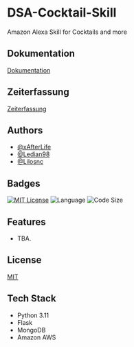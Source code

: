 # DSA-Cocktail-Skill

Amazon Alexa Skill for Cocktails and more

## Dokumentation

[Dokumentation](/blob/main/Dokumentation_Entwicklung_Digitaler_Sprachassistenten.pdf)

## Zeiterfassung

[Zeiterfassung](/blob/main/Zeiterfassung.pdf)

## Authors

- [@xAfterLife](https://www.github.com/xAfterLife)
- [@Ledian98](https://www.github.com/Ledian98)
- [@Lilosnc](https://www.github.com/Lilosnc)


## Badges

[![MIT License](https://img.shields.io/badge/License-MIT-green.svg)](https://choosealicense.com/licenses/mit/) ![Language](https://img.shields.io/github/languages/top/xAfterLife/DSA-Cocktail-Skill) ![Code Size](https://img.shields.io/github/languages/code-size/xAfterLife/DSA-Cocktail-Skill)


## Features

- TBA.

    
## License

[MIT](https://choosealicense.com/licenses/mit/)


## Tech Stack

* Python 3.11
* Flask
* MongoDB
* Amazon AWS
